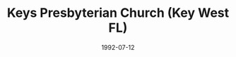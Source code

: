 ---
date: &id001 1992-07-12
end_date: null
location:
  address: 1000 Coppitt Road
  city: Key West
  state: FL
minister:
- end: null
  name: William Welzien
  start: 1992-01-01
  type: Evangelist
ministers:
- William Welzien
name: Keys Presbyterian Church
names:
- end: 2007-01-01
  name: Keys Orthodox Presbyterian Chapel
  start: 1992-07-12
- end: null
  name: Keys Presbyterian Church
  start: 2007-01-01
origination_date: *id001
raw_data: 'FLORIDA

  Key West


  Keys Presbyterian Church  (mission work) (July 12, 1992- )

  (called Keys Orthodox Presbyterian Chapel, 1992-2007)

  Keys Bible Center, 1000 Coppitt Road

  Evangelist: William Welzien, 1992

  '
received_from: null
states:
- FL
status:
  active: true
  end_date: null
  reason: null
  received_from: null
  withdrawal_to: null
title: Keys Presbyterian Church (Key West FL)
year_established:
- 1992

---